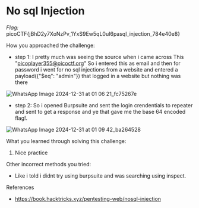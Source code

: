 # No sql Injection
*Flag:* picoCTF{jBhD2y7XoNzPv_1YxS9Ew5qL0uI6pasql_injection_784e40e8}

How you approached the challenge:

- step 1: I pretty much was seeing the source when i came across This "picoplayer355@picoctf.org" So i entered this as email and then for password i went for no sql injections from a website and entered a payload({"$eq": "admin"}) that logged in a website but nothing was there
 
![WhatsApp Image 2024-12-31 at 01 06 21_fc75267e](https://github.com/user-attachments/assets/4c877e8e-346b-4dde-a65a-19d441fb8b9c)

- step 2: So i opened Burpsuite and sent the login crendentials to repeater and sent to get a response and ye that gave me the base 64 encoded flag!.

![WhatsApp Image 2024-12-31 at 01 09 42_ba264528](https://github.com/user-attachments/assets/11e48fd6-15ac-4fdd-a832-660d2c6cae71)

What you learned through solving this challenge:

1. Nice practice

Other incorrect methods you tried:

- Like i told i didnt try using burpsuite and was searching using inspect.

References

- https://book.hacktricks.xyz/pentesting-web/nosql-injection
